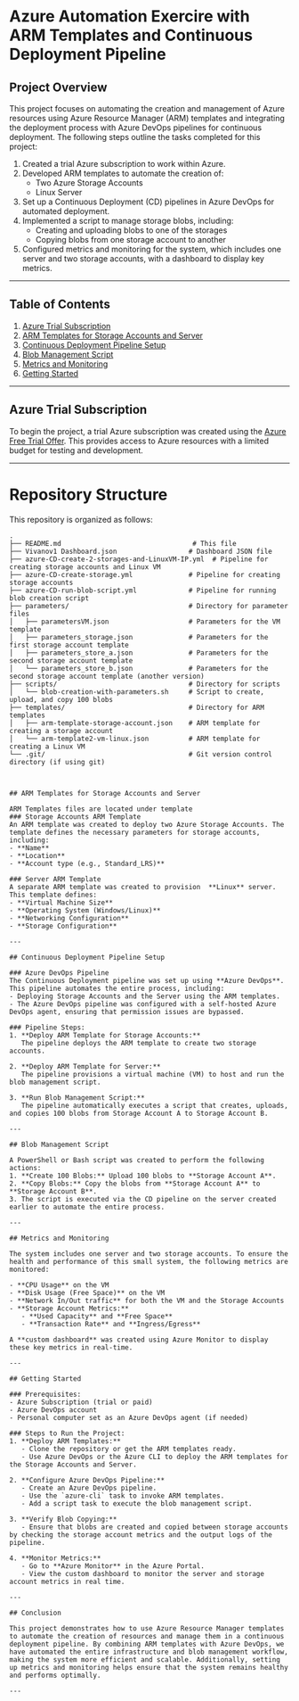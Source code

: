 # Azure Automation Exercire with ARM Templates and Continuous Deployment Pipeline

## Project Overview
This project focuses on automating the creation and management of Azure resources using Azure Resource Manager (ARM) templates and integrating the deployment process with Azure DevOps pipelines for continuous deployment. The following steps outline the tasks completed for this project:

1. Created a trial Azure subscription to work within Azure.
2. Developed ARM templates to automate the creation of:
   - Two Azure Storage Accounts
   - Linux Server
3. Set up a Continuous Deployment (CD) pipelines in Azure DevOps for automated deployment.
4. Implemented a script to manage storage blobs, including:
   - Creating and uploading blobs to one of the storages
   - Copying blobs from one storage account to another
5. Configured metrics and monitoring for the system, which includes one server and two storage accounts, with a dashboard to display key metrics.

---

## Table of Contents
1. [Azure Trial Subscription](#azure-trial-subscription)
2. [ARM Templates for Storage Accounts and Server](#arm-templates-for-storage-accounts-and-server)
3. [Continuous Deployment Pipeline Setup](#continuous-deployment-pipeline-setup)
4. [Blob Management Script](#blob-management-script)
5. [Metrics and Monitoring](#metrics-and-monitoring)
6. [Getting Started](#getting-started)

---

## Azure Trial Subscription
To begin the project, a trial Azure subscription was created using the [Azure Free Trial Offer](https://azure.microsoft.com/en-in/pricing/offers/ms-azr-0044p). This provides access to Azure resources with a limited budget for testing and development.

---
# Repository Structure

This repository is organized as follows:

```plaintext
.
├── README.md                                 # This file
├── Vivanov1 Dashboard.json                  # Dashboard JSON file
├── azure-CD-create-2-storages-and-LinuxVM-IP.yml  # Pipeline for creating storage accounts and Linux VM
├── azure-CD-create-storage.yml              # Pipeline for creating storage accounts
├── azure-CD-run-blob-script.yml             # Pipeline for running blob creation script
├── parameters/                              # Directory for parameter files
│   ├── parametersVM.json                    # Parameters for the VM template
│   ├── parameters_storage.json              # Parameters for the first storage account template
│   ├── parameters_store_a.json              # Parameters for the second storage account template
│   └── parameters_store_b.json              # Parameters for the second storage account template (another version)
├── scripts/                                 # Directory for scripts
│   └── blob-creation-with-parameters.sh     # Script to create, upload, and copy 100 blobs
├── templates/                               # Directory for ARM templates
│   ├── arm-template-storage-account.json    # ARM template for creating a storage account
│   └── arm-template2-vm-linux.json          # ARM template for creating a Linux VM
└── .git/                                    # Git version control directory (if using git)



## ARM Templates for Storage Accounts and Server

ARM Templates files are located under template 
### Storage Accounts ARM Template
An ARM template was created to deploy two Azure Storage Accounts. The template defines the necessary parameters for storage accounts, including:
- **Name**
- **Location**
- **Account type (e.g., Standard_LRS)**

### Server ARM Template
A separate ARM template was created to provision  **Linux** server. This template defines:
- **Virtual Machine Size**
- **Operating System (Windows/Linux)**
- **Networking Configuration**
- **Storage Configuration**

---

## Continuous Deployment Pipeline Setup

### Azure DevOps Pipeline
The Continuous Deployment pipeline was set up using **Azure DevOps**. This pipeline automates the entire process, including:
- Deploying Storage Accounts and the Server using the ARM templates.
- The Azure DevOps pipeline was configured with a self-hosted Azure DevOps agent, ensuring that permission issues are bypassed.

### Pipeline Steps:
1. **Deploy ARM Template for Storage Accounts:**
   The pipeline deploys the ARM template to create two storage accounts.
   
2. **Deploy ARM Template for Server:**
   The pipeline provisions a virtual machine (VM) to host and run the blob management script.

3. **Run Blob Management Script:**
   The pipeline automatically executes a script that creates, uploads, and copies 100 blobs from Storage Account A to Storage Account B.

---

## Blob Management Script

A PowerShell or Bash script was created to perform the following actions:
1. **Create 100 Blobs:** Upload 100 blobs to **Storage Account A**.
2. **Copy Blobs:** Copy the blobs from **Storage Account A** to **Storage Account B**.
3. The script is executed via the CD pipeline on the server created earlier to automate the entire process.

---

## Metrics and Monitoring

The system includes one server and two storage accounts. To ensure the health and performance of this small system, the following metrics are monitored:

- **CPU Usage** on the VM
- **Disk Usage (Free Space)** on the VM
- **Network In/Out traffic** for both the VM and the Storage Accounts
- **Storage Account Metrics:**
   - **Used Capacity** and **Free Space**
   - **Transaction Rate** and **Ingress/Egress**

A **custom dashboard** was created using Azure Monitor to display these key metrics in real-time.

---

## Getting Started

### Prerequisites:
- Azure Subscription (trial or paid)
- Azure DevOps account
- Personal computer set as an Azure DevOps agent (if needed)

### Steps to Run the Project:
1. **Deploy ARM Templates:**
   - Clone the repository or get the ARM templates ready.
   - Use Azure DevOps or the Azure CLI to deploy the ARM templates for the Storage Accounts and Server.
   
2. **Configure Azure DevOps Pipeline:**
   - Create an Azure DevOps pipeline.
   - Use the `azure-cli` task to invoke ARM templates.
   - Add a script task to execute the blob management script.

3. **Verify Blob Copying:**
   - Ensure that blobs are created and copied between storage accounts by checking the storage account metrics and the output logs of the pipeline.

4. **Monitor Metrics:**
   - Go to **Azure Monitor** in the Azure Portal.
   - View the custom dashboard to monitor the server and storage account metrics in real time.

---

## Conclusion

This project demonstrates how to use Azure Resource Manager templates to automate the creation of resources and manage them in a continuous deployment pipeline. By combining ARM templates with Azure DevOps, we have automated the entire infrastructure and blob management workflow, making the system more efficient and scalable. Additionally, setting up metrics and monitoring helps ensure that the system remains healthy and performs optimally.

---


